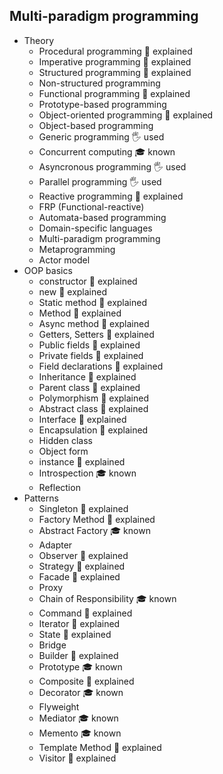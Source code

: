 ## Multi-paradigm programming

- Theory
  - Procedural programming 🙋 explained
  - Imperative programming 🙋 explained
  - Structured programming 🙋 explained
  - Non-structured programming
  - Functional programming 🙋 explained
  - Prototype-based programming
  - Object-oriented programming 🙋 explained
  - Object-based programming
  - Generic programming 🖐️ used
  - Concurrent computing 🎓 known
  - Asyncronous programming 🖐️ used
  - Parallel programming 🖐️ used
  - Reactive programming 🙋 explained
  - FRP (Functional-reactive)
  - Automata-based programming
  - Domain-specific languages
  - Multi-paradigm programming
  - Metaprogramming
  - Actor model
- OOP basics
  - constructor 🙋 explained
  - new 🙋 explained
  - Static method 🙋 explained
  - Method 🙋 explained
  - Async method 🙋 explained
  - Getters, Setters 🙋 explained
  - Public fields 🙋 explained
  - Private fields 🙋 explained
  - Field declarations 🙋 explained
  - Inheritance 🙋 explained
  - Parent class 🙋 explained
  - Polymorphism 🙋 explained
  - Abstract class 🙋 explained
  - Interface 🙋 explained
  - Encapsulation 🙋 explained
  - Hidden class
  - Object form
  - instance 🙋 explained
  - Introspection 🎓 known
  - Reflection
- Patterns
  - Singleton 🙋 explained
  - Factory Method 🙋 explained
  - Abstract Factory 🎓 known
  - Adapter
  - Observer 🙋 explained
  - Strategy 🙋 explained
  - Facade 🙋 explained
  - Proxy
  - Chain of Responsibility 🎓 known
  - Command 🙋 explained
  - Iterator 🙋 explained
  - State 🙋 explained
  - Bridge
  - Builder 🙋 explained
  - Prototype 🎓 known
  - Composite 🙋 explained
  - Decorator 🎓 known
  - Flyweight
  - Mediator 🎓 known
  - Memento 🎓 known
  - Template Method 🙋 explained
  - Visitor 🙋 explained

